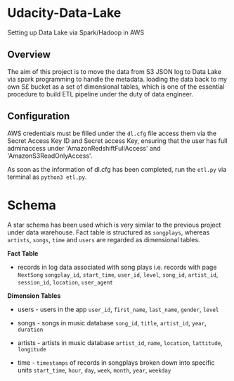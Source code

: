 # Udacity-Data-Lake
Setting up Data Lake via Spark/Hadoop in AWS

## Overview

The aim of this project is to move the data from S3 JSON log to Data Lake via spark programming to handle the metadata. loading the data back to my own S£ bucket as a set of dimensional tables, which is one of the essential procedure to build ETL pipeline under the duty of data engineer. 

## Configuration 

AWS credentials must be filled under the ```dl.cfg``` file  access them via the Secret Access Key ID and Secret access Key, ensuring that the user has full adminaccess under 'AmazonRedshiftFullAccess' and 'AmazonS3ReadOnlyAccess'.

As soon as the information of dl.cfg has been completed, run the ```etl.py``` via terminal as ```python3 etl.py```.

# Schema 

A star schema has been used which is very similar to the previous project under data warehouse. Fact table is structured as ```songplays```, whereas ```artists```, ```songs```, ```time``` and ```users``` are regarded as dimensional tables. 

**Fact Table**

- records in log data associated with song plays i.e. records with page ```NextSong```
```songplay_id```, ```start_time```, ```user_id```, ```level```, ```song_id```, ```artist_id```, ```session_id```, ```location```, ```user_agent```

**Dimension Tables**

- users - users in the app
```user_id```, ```first_name```, ```last_name```, ```gender```, ```level```

- songs - songs in music database
```song_id```, ```title```, ```artist_id```, ```year```, ```duration```

- artists - artists in music database
```artist_id```, ```name```, ```location```, ```lattitude```, ```longitude```

- time - ```timestamps``` of records in songplays broken down into specific units
```start_time```, ```hour```, ```day```, ```week```, ```month```, ```year```, ```weekday```


